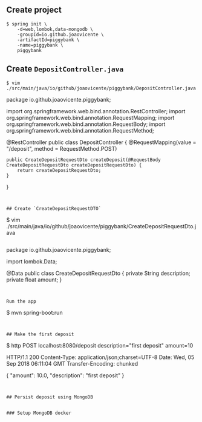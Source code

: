 ## Create project

```
$ spring init \
    -d=web,lombok,data-mongodb \
    -groupId=io.github.joaovicente \
    -artifactId=piggybank \
    -name=piggybank \
    piggybank
```



## Create `DepositController.java`

```
$ vim ./src/main/java/io/github/joaovicente/piggybank/DepositController.java
```
package io.github.joaovicente.piggybank;

import org.springframework.web.bind.annotation.RestController;
import org.springframework.web.bind.annotation.RequestMapping;
import org.springframework.web.bind.annotation.RequestBody;
import org.springframework.web.bind.annotation.RequestMethod;

@RestController
public class DepositController {
    @RequestMapping(value = "/deposit", method = RequestMethod.POST)

    public CreateDepositRequestDto createDeposit(@RequestBody CreateDepositRequestDto createDepositRequestDto) {
        return createDepositRequestDto;
    }
}
```


## Create `CreateDepositRequestDTO`

```
$ vim ./src/main/java/io/github/joaovicente/piggybank/CreateDepositRequestDto.java
```

```
package io.github.joaovicente.piggybank;

import lombok.Data;

@Data
public class CreateDepositRequestDto {
    private String description;
    private float amount;
}
```


Run the app
```
$ mvn spring-boot:run
```


## Make the first deposit

```
$ http POST localhost:8080/deposit description="first deposit" amount=10

HTTP/1.1 200 
Content-Type: application/json;charset=UTF-8
Date: Wed, 05 Sep 2018 06:11:04 GMT
Transfer-Encoding: chunked

{
    "amount": 10.0,
    "description": "first deposit"
}
```


## Persist deposit using MongoDB


### Setup MongoDB docker



